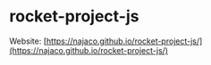 # rocket-project-js

Website: [https://najaco.github.io/rocket-project-js/](https://najaco.github.io/rocket-project-js/)
